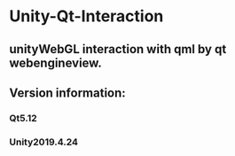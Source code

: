 # Unity-Qt-Interaction
## unityWebGL interaction with qml by qt webengineview.
## Version information:
### Qt5.12
### Unity2019.4.24
